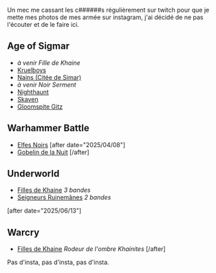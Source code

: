 
Un mec me cassant les c######s régulièrement sur twitch pour que je mette mes photos de mes armée sur instagram, j'ai décidé de ne pas l'écouter et de le faire ici.

## Age of Sigmar

- _à venir Fille de Khaine_
- [Kruelboys](2024/kruelboyz-dominion.html)
- [Nains (Citée de Simar)](2024/armee-naine-cos.html)
- _à venir Noir Serment_
- [Nighthaunt](2023/armee-nighthaunt.html)
- [Skaven](2023/armee-skaven.html)
- [Gloomspite Gitz](2025/armee-gloomspite-gitz.html)

## Warhammer Battle

- [Elfes Noirs](2024/armee-elfes-noirs.html)
[after date="2025/04/08"]
- [Gobelin de la Nuit](2025/armee-gobs./html)
[/after]

## Underworld

- [Filles de Khaine](2024/underworld-dok.html) _3 bandes_
- [Seigneurs Ruinemânes](2024/underworld-soulblight.html) _2 bandes_

[after date="2025/06/13"]
## Warcry

- [Filles de Khaine](2025/warcry-dok.html) _Rodeur de l'ombre Khainites_
[/after]

Pas d'insta, pas d'insta, pas d'insta.
